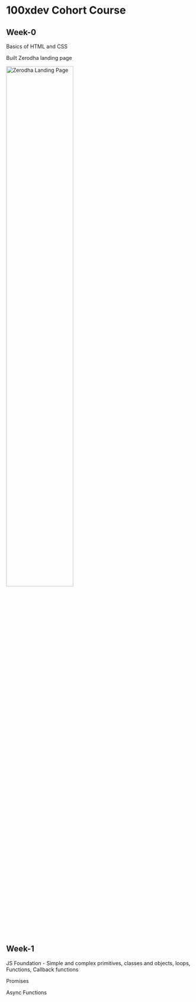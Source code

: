 # 100xdev Cohort Course

## Week-0 
Basics of HTML and CSS

Built Zerodha landing page

<img src="https://github.com/Tereshaa/100xdev-Course/assets/106382420/73b18fbf-7878-4a70-9527-763d5f0e1a18" alt="Zerodha Landing Page" width="60%" />

## Week-1
JS Foundation - Simple and complex primitives, classes and objects, loops, Functions, Callback functions

Promises

Async Functions
